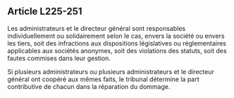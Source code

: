 Article L225-251
----
Les administrateurs et le directeur général sont responsables individuellement
ou solidairement selon le cas, envers la société ou envers les tiers, soit des
infractions aux dispositions législatives ou réglementaires applicables aux
sociétés anonymes, soit des violations des statuts, soit des fautes commises
dans leur gestion.

Si plusieurs administrateurs ou plusieurs administrateurs et le directeur
général ont coopéré aux mêmes faits, le tribunal détermine la part contributive
de chacun dans la réparation du dommage.
